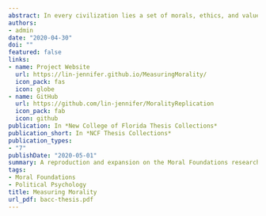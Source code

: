 ```yaml
---
abstract: In every civilization lies a set of morals, ethics, and values that people respect. These systems build customs and traditions that makes each culture unique. The Moral Foundations Theory was constructed to explain universal human values that are shared by each of these cultures despite their idiosyncrasies. This theory consists of five foundations of Harm, Fairness, Ingroup, Authority and Purity. The Harm and Fairness foundations are focused on the individual while the Ingroup, Authority and Purity foundations are based on the community. Despite these foundations' goal to explain the morals and values surrounding different cultures, the Moral Foundations Theory can also be used to explain the moral differences between liberals and conservatives in the United States. This is because the differences between the political cultures surrounding these ideologies have become so distinct that they resemble unique civilizations on their own. A seminal paper in this field was published by Jesse Graham, Jonathan Haidt and Brian Nosek (2009) which uses four distinct methods to make the assertion that liberals are more likely to use the individualizing foundations of Harm and Fairness while conservatives are more likely to use the binding foundations of Ingroup, Authority and Purity. While this thesis is a replication of Graham et. al. (2009) at core, it also aims to expand the scope of the project. In this project, data originates from respondents in the general public and political elites. By using these sources, I hope to compare the differences in the conceptualization of morality between liberals and conservatives, but also to see how these patterns map between political elites and the public. This project utilizes the Cooperative Congressional Elections Study (CCES), The American Panel Study (TAPS), Measuring Morality, and data from YourMorals.org that represents the opinions from the mass public. Additionally, this project utilizes speeches from the 2016 Democrat and Republican National Convention to represent an image of the moral appeals and mindset in partisan elites. The results of this project shows that liberals and conservatives, generally, have a moral framework that follows Graham et. al. (2009). Liberals tend to be more likely to value the individualizing foundation and conservatives tend to value the binding foundations. The results also show that people in the same party, both elites and the general public, hold these same moral frameworks. Ultimately, we conclude that the moral values embodied by the politicians are also reflected in the views of the people, especially those who most strongly identify with the party's ideology.
authors:
- admin
date: "2020-04-30"
doi: ""
featured: false
links:
- name: Project Website
  url: https://lin-jennifer.github.io/MeasuringMorality/
  icon_pack: fas
  icon: globe
- name: GitHub
  url: https://github.com/lin-jennifer/MoralityReplication
  icon_pack: fab
  icon: github
publication: In *New College of Florida Thesis Collections*
publication_short: In *NCF Thesis Collections*
publication_types:
- "7"
publishDate: "2020-05-01"
summary: A reproduction and expansion on the Moral Foundations research by Jesse Graham, Jonathan Haidt and Brian Nosek (2009)
tags:
- Moral Foundations
- Political Psychology
title: Measuring Morality
url_pdf: bacc-thesis.pdf
---
```


